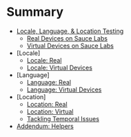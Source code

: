 # Summary

- [Locale, Language, & Location Testing](./intro/lll.md)
    - [Real Devices on Sauce Labs](./intro/real-on-Sauce.md)
    - [Virtual Devices on Sauce Labs](./intro/virtual-on-Sauce.md)
- [Locale]
    - [Locale: Real](./locale/locale-real.md)
    - [Locale: Virtual Devices](./locale/locale-virtual.md)
- [Language]
    - [Language: Real](./language/language-real.md)
    - [Language: Virtual Devices](./language/language-virtual.md)
- [Location]
    - [Location: Real](./location/location-real.md)
    - [Location: Virtual](./location/location-virtual.md)
    - [Tackling Temporal Issues](./shared/temporal.md)
- [Addendum: Helpers](./shared/helpers.md)